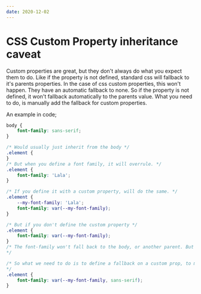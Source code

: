 ```yaml
---
date: 2020-12-02
---
```


# CSS Custom Property inheritance caveat

Custom properties are great, but they don't always do what you expect them to do. Like if the property is not defined, standard css will fallback to it's parents properties. In the case of css custom properties, this won't happen. They have an automatic fallback to none. So if the property is not defined, it won't fallback automatically to the parents value. What you need to do, is manually add the fallback for custom properties.

An example in code;
```css
body {
	font-family: sans-serif;
}

/* Would usually just inherit from the body */
.element {
}
/* But when you define a font family, it will overrule. */
.element {
	font-family: 'Lala';
}

/* If you define it with a custom property, will do the same. */
.element {
	--my-font-family: 'Lala';
	font-family: var(--my-font-family);
}

/* But if you don't define the custom property */
.element {
	font-family: var(--my-font-family);
}
/* The font-family won't fall back to the body, or another parent. But will fallback to none. Thus it will fallback to 'serif' probably.
*/

/* So what we need to do is to define a fallback on a custom prop, to make sure it will fallback to a 'sans-serif'
*/
.element {
	font-family: var(--my-font-family, sans-serif);
}
